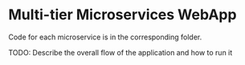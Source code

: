 # Multi-tier Microservices WebApp

Code for each microservice is in the corresponding folder.

TODO: Describe the overall flow of the application and how to run it